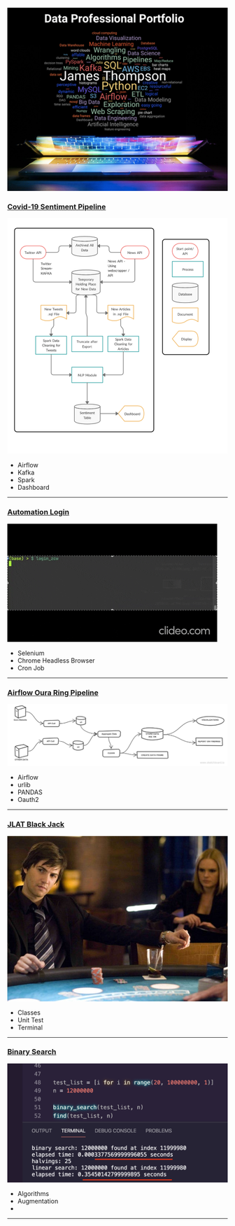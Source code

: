 ![JLAT_Word_Cloud](img/data_professional_portflio.png)
### [Covid-19 Sentiment Pipeline](https://github.com/jlat07/DataZCW-Final-Project)  
![Covid-19_Pipeline](img/NLP_covid_pipeline2.png)  

- Airflow  
- Kafka  
- Spark  
- Dashboard  
  

---
### [Automation Login](https://github.com/jlat07/Automation-Login)  
![Automation_Login](img/automation_login.gif) 
  
- Selenium  
- Chrome Headless Browser  
- Cron Job   

---
### [Airflow Oura Ring Pipeline](https://github.com/jlat07/airflow_home)  
![Airflow_Oura_ring](img/airflow---oura-pipeline.png)  

- Airflow  
- urlib 
- PANDAS  
- Oauth2  
  

---
### [JLAT Black Jack](https://github.com/jlat07/PythonFundamentals.Labs.BlackJack)  
![21](img/21_image.jpg)  
  
- Classes  
- Unit Test  
- Terminal 
  

---
### [Binary Search](https://github.com/jlat07/PythonFundamentals.Exercises.Algos)  
![Binary_Search](img/binary_search.png)  

- Algorithms 
- Augmentation
- 

---
<!-- ### [Future Project]()  
![Image](src)  
  
-   -->